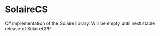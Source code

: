 # SolaireCS
C# implementation of the Solaire library.
Will be empty until next stable release of SolaireCPP
